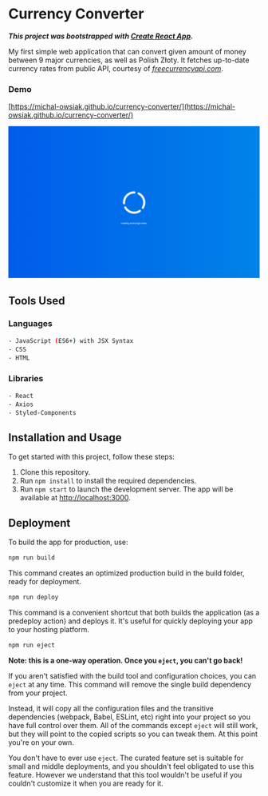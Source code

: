 # **Currency Converter**

***This project was bootstrapped with [**Create React App**](https://github.com/facebook/create-react-app).***

My first simple web application that can convert given amount of money between 9 major currencies, as well as Polish Złoty. It fetches up-to-date currency rates from public API, courtesy of *[freecurrencyapi.com](https://freecurrencyapi.com/)*.

### **Demo**

[https://michal-owsiak.github.io/currency-converter/](https://michal-owsiak.github.io/currency-converter/)

![screenshot](https://github.com/michal-owsiak/currency-converter/blob/main/demo.gif?raw=true)

## **Tools Used**

### **Languages**

```bash
- JavaScript (ES6+) with JSX Syntax
- CSS
- HTML
```

### **Libraries**

```bash
- React
- Axios
- Styled-Components
```

## **Installation and Usage**

To get started with this project, follow these steps:

1. Clone this repository.
2. Run `npm install` to install the required dependencies.
3. Run `npm start` to launch the development server. The app will be available at [http://localhost:3000](http://localhost:3000).

## **Deployment**

To build the app for production, use:

```bash
npm run build
```
This command creates an optimized production build in the build folder, ready for deployment.

```bash
npm run deploy
```

This command is a convenient shortcut that both builds the application (as a predeploy action) and deploys it. It's useful for quickly deploying your app to your hosting platform.

```bash
npm run eject
```

**Note: this is a one-way operation. Once you `eject`, you can't go back!**

If you aren't satisfied with the build tool and configuration choices, you can `eject` at any time. This command will remove the single build dependency from your project.

Instead, it will copy all the configuration files and the transitive dependencies (webpack, Babel, ESLint, etc) right into your project so you have full control over them. All of the commands except `eject` will still work, but they will point to the copied scripts so you can tweak them. At this point you're on your own.

You don't have to ever use `eject`. The curated feature set is suitable for small and middle deployments, and you shouldn't feel obligated to use this feature. However we understand that this tool wouldn't be useful if you couldn't customize it when you are ready for it.
